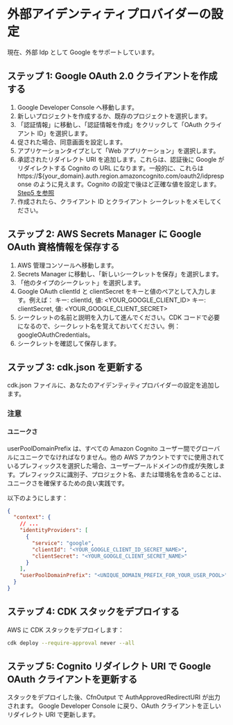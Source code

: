 # 外部アイデンティティプロバイダーの設定

現在、外部 Idp として Google をサポートしています。

## ステップ 1: Google OAuth 2.0 クライアントを作成する

1. Google Developer Console へ移動します。
2. 新しいプロジェクトを作成するか、既存のプロジェクトを選択します。
3. 「認証情報」に移動し、「認証情報を作成」をクリックして「OAuth クライアント ID」を選択します。
4. 促された場合、同意画面を設定します。
5. アプリケーションタイプとして「Web アプリケーション」を選択します。
6. 承認されたリダイレクト URI を追加します。これらは、認証後に Google がリダイレクトする Cognito の URL になります。一般的に、これらは https://${your_domain}.auth.region.amazoncognito.com/oauth2/idpresponse のように見えます。Cognito の設定で後ほど正確な値を設定します。[Step5 を参照](#ステップ-5-cognito-リダイレクト-uri-で-google-oauth-クライアントを更新する)
7. 作成されたら、クライアント ID とクライアント シークレットをメモしてください。

## ステップ 2: AWS Secrets Manager に Google OAuth 資格情報を保存する

1. AWS 管理コンソールへ移動します。
2. Secrets Manager に移動し、「新しいシークレットを保存」を選択します。
3. 「他のタイプのシークレット」を選択します。
4. Google OAuth clientId と clientSecret をキーと値のペアとして入力します。例えば：
   キー: clientId, 値: <YOUR_GOOGLE_CLIENT_ID>
   キー: clientSecret, 値: <YOUR_GOOGLE_CLIENT_SECRET>
5. シークレットの名前と説明を入力して進んでください。CDK コードで必要になるので、シークレット名を覚えておいてください。例：googleOAuthCredentials。
6. シークレットを確認して保存します。

## ステップ 3: cdk.json を更新する

cdk.json ファイルに、あなたのアイデンティティプロバイダーの設定を追加します。

### 注意

#### ユニークさ

userPoolDomainPrefix は、すべての Amazon Cognito ユーザー間でグローバルにユニークでなければなりません。他の AWS アカウントですでに使用されているプレフィックスを選択した場合、ユーザープールドメインの作成が失敗します。プレフィックスに識別子、プロジェクト名、または環境名を含めることは、ユニークさを確保するための良い実践です。

以下のようにします：

```json
{
  "context": {
    // ...
    "identityProviders": [
      {
        "service": "google",
        "clientId": "<YOUR_GOOGLE_CLIENT_ID_SECRET_NAME>",
        "clientSecret": "<YOUR_GOOGLE_CLIENT_SECRET_NAME>"
      }
    ],
    "userPoolDomainPrefix": "<UNIQUE_DOMAIN_PREFIX_FOR_YOUR_USER_POOL>"
  }
}
```

## ステップ 4: CDK スタックをデプロイする

AWS に CDK スタックをデプロイします：

```sh
cdk deploy --require-approval never --all
```

## ステップ 5: Cognito リダイレクト URI で Google OAuth クライアントを更新する

スタックをデプロイした後、CfnOutput で AuthApprovedRedirectURI が出力されます。
Google Developer Console に戻り、OAuth クライアントを正しいリダイレクト URI で更新します。
